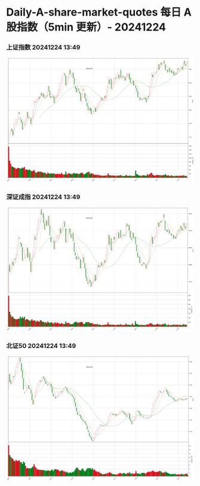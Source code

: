 
# Daily-A-share-market-quotes 每日 A 股指数（5min 更新）- 20241224

### 上证指数 20241224 13:49
![](./fig/2024/12/20241224-sh000001.png)

### 深证成指 20241224 13:49
![](./fig/2024/12/20241224-sz399001.png)

### 北证50 20241224 13:49
![](./fig/2024/12/20241224-bj899050.png)
